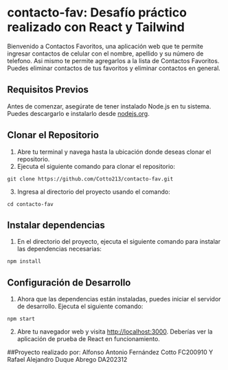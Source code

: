 # contacto-fav: Desafío práctico realizado con React y Tailwind
Bienvenido a Contactos Favoritos, una aplicación web que te permite ingresar contactos de celular con el nombre, apellido y su número de telefono. Asi mismo te permite agregarlos a la lista de Contactos Favoritos. Puedes eliminar contactos de tus favoritos y eliminar contactos en general.
## Requisitos Previos
Antes de comenzar, asegúrate de tener instalado Node.js en tu sistema. Puedes
descargarlo e instalarlo desde [nodejs.org](https://nodejs.org/).
## Clonar el Repositorio
1. Abre tu terminal y navega hasta la ubicación donde deseas clonar el repositorio.
2. Ejecuta el siguiente comando para clonar el repositorio:
```
git clone https://github.com/Cotto213/contacto-fav.git
```
3. Ingresa al directorio del proyecto usando el comando:
```
cd contacto-fav
```
## Instalar dependencias
1. En el directorio del proyecto, ejecuta el siguiente comando para instalar las
dependencias necesarias:
```
npm install
```
## Configuración de Desarrollo
1. Ahora que las dependencias están instaladas, puedes iniciar el servidor de
desarrollo. Ejecuta el siguiente comando:
```
npm start
```
2. Abre tu navegador web y visita [http://localhost:3000](http://localhost:3000).
Deberías ver la aplicación de prueba de React en funcionamiento.

##Proyecto realizado por: Alfonso Antonio Fernández Cotto FC200910 Y Rafael Alejandro Duque Abrego DA202312
